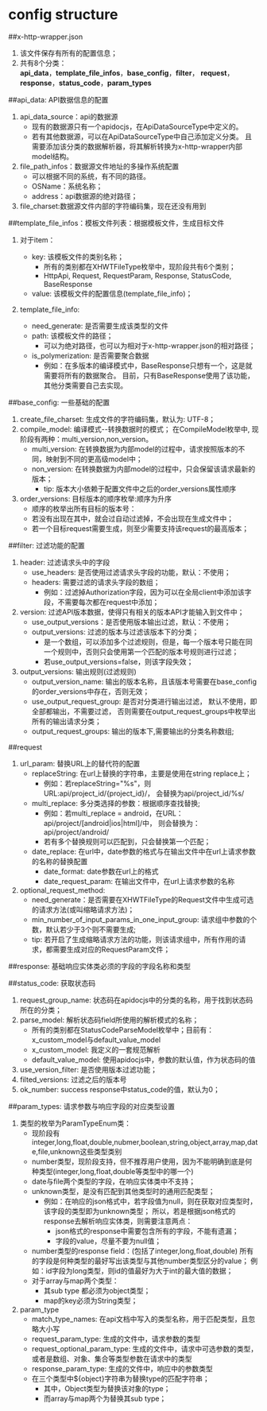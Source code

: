config structure
================

##x-http-wrapper.json
   1. 该文件保存有所有的配置信息；
   2. 共有8个分类：  
 **api_data**，**template_file_infos**，**base_config**，**filter**，
 **request**，**response**，**status_code**，**param_types**
 
##api_data: API数据信息的配置
   1. api_data_source：api的数据源
        * 现有的数据源只有一个apidocjs，在ApiDataSourceType中定义的。
        * 若有其他数据源，可以在ApiDataSourceType中自己添加定义分类。
        且需要添加该分类的数据解析器，将其解析转换为x-http-wrapper内部model结构。
   2. file_path_infos：数据源文件地址的多操作系统配置
        * 可以根据不同的系统，有不同的路径。
        * OSName：系统名称；
        * address：api数据源的绝对路径；
   3. file_charset:数据源文件内部的字符编码集，现在还没有用到

##template_file_infos：模板文件列表：根据模板文件，生成目标文件
   1. 对于item：
       * key: 该模板文件的类别名称；
            * 所有的类别都在XHWTFileType枚举中，现阶段共有6个类别；
            * HttpApi, Request, RequestParam, Response, StatusCode, BaseResponse
       * value: 该模板文件的配置信息(template_file_info)；

   2. template_file_info:
        * need_generate: 是否需要生成该类型的文件
        * path: 该模板文件的路径；
            * 可以为绝对路径，也可以为相对于x-http-wrapper.json的相对路径；
        * is_polymerization: 是否需要聚合数据
           * 例如：在多版本的编译模式中，BaseResponse只想有一个，这是就需要将所有的数据聚合。
           目前，只有BaseResponse使用了该功能，其他分类需要自己去实现。

##base_config: 一些基础的配置
   1. create_file_charset: 生成文件的字符编码集，默认为: UTF-8；
   2. compile_model: 编译模式--转换数据时的模式；
   在CompileModel枚举中, 现阶段有两种：multi_version,non_version。
        * multi_version: 在转换数据为内部model的过程中，请求按照版本的不同，映射到不同的更高级model中；
        * non_version: 在转换数据为内部model的过程中，只会保留该请求最新的版本；
            * tip: 版本大小依赖于配置文件中之后的order_versions属性顺序
   3. order_versions: 目标版本的顺序枚举:顺序为升序
        * 顺序的枚举出所有目标的版本号：
        * 若没有出现在其中，就会过自动过滤掉，不会出现在生成文件中；
        * 若一个目标request需要生成，则至少需要支持该request的最高版本；

##filter: 过滤功能的配置
   1. header: 过滤请求头中的字段
        * use_headers: 是否使用过滤请求头字段的功能，默认：不使用；
        * headers: 需要过滤的请求头字段的数组；
            * 例如：过滤掉Authorization字段，因为可以在全局client中添加该字段，不需要每次都在request中添加；
   2. version: 过滤API版本数据，使得只有相关的版本API才能输入到文件中；
        * use_output_versions：是否使用版本输出过滤，默认：不使用；
        * output_versions: 过滤的版本与过滤该版本下的分类；
            * 是一个数组，可以添加多个过滤规则，但是，每一个版本号只能在同一个规则中，否则只会使用第一个匹配的版本号规则进行过滤；
            * 若use_output_versions=false，则该字段失效；
   3. output_versions: 输出规则(过滤规则)
        * output_version_name: 输出的版本名称，且该版本号需要在base_config的order_versions中存在，否则无效；
        * use_output_request_group: 是否对分类进行输出过滤，
        默认不使用，即全部都输出，不需要过滤，
        否则需要在output_request_groups中枚举出所有的输出请求分类；
        * output_request_groups: 输出的版本下,需要输出的分类名称数组; 
    
##request
   1. url_param: 替换URL上的替代符的配置
        * replaceString: 在url上替换的字符串，主要是使用在string replace上；
            * 例如：若replaceString="%s"，则URL:api/project_id/{project_id}/，
            会替换为api/project_id/%s/
        * multi_replace: 多分类选择的参数：根据顺序查找替换;
            * 例如：若multi_replace = android，在URL：api/project/[android|ios|html]/中，
            则会替换为：api/project/android/
            * 若有多个替换规则可以匹配到，只会替换第一个匹配；
        * date_replace: 在url中，date参数的格式与在输出文件中在url上请求参数的名称的替换配置
            * date_format: date参数在url上的格式
            * date_request_param: 在输出文件中，在url上请求参数的名称
   2. optional_request_method: 
        * need_generate：是否需要在XHWTFileType的Request文件中生成可选的请求方法(或叫缩略请求方法)；
        * min_number_of_input_params_in_one_input_group: 
        请求组中参数的个数，默认若少于3个则不需要生成;
        * tip: 若开启了生成缩略请求方法的功能，则该请求组中，所有作用的请求，都需要生成对应的RequestParam文件；

##response: 基础响应实体类必须的字段的字段名称和类型

##status_code: 获取状态码
   1. request_group_name: 状态码在apidocjs中的分类的名称，用于找到状态码所在的分类；
   2. parse_model: 解析状态码field所使用的解析模式的名称；
        * 所有的类别都在StatusCodeParseModel枚举中；目前有：x_custom_model与default_value_model
        * x_custom_model: 我定义的一套规范解析
        * default_value_model: 使用apidocjs中，参数的默认值，作为状态码的值
   3. use_version_filter: 是否使用版本过滤功能；
   4. filted_versions: 过滤之后的版本号
   5. ok_number: success response中status_code的值，默认为0；

##param_types: 请求参数与响应字段的对应类型设置
   1. 类型的枚举为ParamTypeEnum类：
        * 现阶段有integer,long,float,double,nubmer,boolean,string,object,array,map,date,file,unknown这些类型类别
        * number类型，现阶段支持，但不推荐用户使用，因为不能明确到底是何种类型(integer,long,float,double等类型中的哪一个)
        * date与file两个类型的字段，在响应实体类中不支持；
        * unknown类型，是没有匹配到其他类型时的通用匹配类型；
            * 例如：在响应的json格式中，若字段值为null，则在获取对应类型时，该字段的类型即为unknown类型；
            所以，若是根据json格式的response去解析响应实体类，则需要注意两点：
                * json格式的response中需要包含所有的字段，不能有遗漏；
                * 字段的value，尽量不要为null值；
        * number类型的response field：(包括了integer,long,float,double)
        所有的字段是何种类型的最好写出该类型与其他number类型区分的value；
        例如：id字段为long类型，则id的值最好为大于int的最大值的数据；
        * 对于array与map两个类型：
            * 其sub type 都必须为object类型；
            * map的key必须为String类型；
   2. param_type
        * match_type_names: 在api文档中写入的类型名称，用于匹配类型，且忽略大小写
        * request_param_type: 生成的文件中，请求参数的类型
        * request_optional_param_type: 生成的文件中，请求中可选参数的类型，或者是数组、对象、集合等类型参数在请求中的类型
        * response_param_type: 生成的文件中，响应中的参数类型
        * 在三个类型中${object}字符串为替换type的匹配字符串；
            * 其中，Object类型为替换该对象的type；
            * 而array与map两个为替换其sub type；